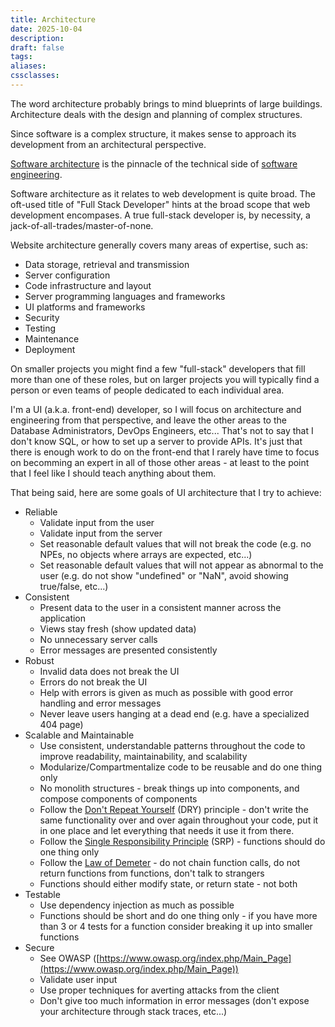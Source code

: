 ```yaml
---
title: Architecture
date: 2025-10-04
description:
draft: false
tags:
aliases:
cssclasses:
---
```


The word architecture probably brings to mind blueprints of large buildings. Architecture deals with the design and planning of complex structures.

Since software is a complex structure, it makes sense to approach its development from an architectural perspective.

[Software architecture](https://en.wikipedia.org/wiki/Software_architecture) is the pinnacle of the technical side of [software engineering](https://en.wikipedia.org/wiki/Software_engineering).

Software architecture as it relates to web development is quite broad. The oft-used title of "Full Stack Developer" hints at the broad scope that web development encompases. A true full-stack developer is, by necessity, a jack-of-all-trades/master-of-none.

Website architecture generally covers many areas of expertise, such as:

- Data storage, retrieval and transmission
- Server configuration
- Code infrastructure and layout
- Server programming languages and frameworks
- UI platforms and frameworks
- Security
- Testing
- Maintenance
- Deployment

On smaller projects you might find a few "full-stack" developers that fill more than one of these roles, but on larger projects you will typically find a person or even teams of people dedicated to each individual area.

I'm a UI (a.k.a. front-end) developer, so I will focus on architecture and engineering from that perspective, and leave the other areas to the Database Administrators, DevOps Engineers, etc... That's not to say that I don't know SQL, or how to set up a server to provide APIs. It's just that there is enough work to do on the front-end that I rarely have time to focus on becomming an expert in all of those other areas - at least to the point that I feel like I should teach anything about them.

That being said, here are some goals of UI architecture that I try to achieve:

- Reliable
  - Validate input from the user
  - Validate input from the server
  - Set reasonable default values that will not break the code (e.g. no NPEs, no objects where arrays are expected, etc...)
  - Set reasonable default values that will not appear as abnormal to the user (e.g. do not show "undefined" or "NaN", avoid showing true/false, etc...)
- Consistent
  - Present data to the user in a consistent manner across the application
  - Views stay fresh (show updated data)
  - No unnecessary server calls
  - Error messages are presented consistently
- Robust
  - Invalid data does not break the UI
  - Errors do not break the UI
  - Help with errors is given as much as possible with good error handling and error messages
  - Never leave users hanging at a dead end (e.g. have a specialized 404 page)
- Scalable and Maintainable
  - Use consistent, understandable patterns throughout the code to improve readability, maintainability, and scalability
  - Modularize/Compartmentalize code to be reusable and do one thing only
  - No monolith structures - break things up into components, and compose components of components
  - Follow the [Don't Repeat Yourself](https://en.wikipedia.org/wiki/Don%27t_repeat_yourself) (DRY) principle - don't write the same functionality over and over again throughout your code, put it in one place and let everything that needs it use it from there.
  - Follow the [Single Responsibility Principle](https://en.wikipedia.org/wiki/Single_responsibility_principle) (SRP) - functions should do one thing only
  - Follow the [Law of Demeter](https://en.wikipedia.org/wiki/Law_of_Demeter) - do not chain function calls, do not return functions from functions, don't talk to strangers
  - Functions should either modify state, or return state - not both
- Testable
  - Use dependency injection as much as possible
  - Functions should be short and do one thing only - if you have more than 3 or 4 tests for a function consider breaking it up into smaller functions
- Secure
  - See OWASP ([https://www.owasp.org/index.php/Main_Page](https://www.owasp.org/index.php/Main_Page))
  - Validate user input
  - Use proper techniques for averting attacks from the client
  - Don't give too much information in error messages (don't expose your architecture through stack traces, etc...)
